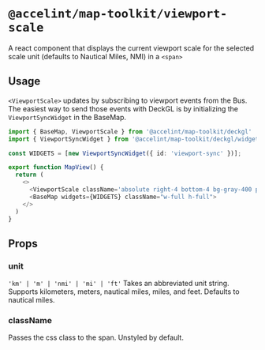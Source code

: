 # `@accelint/map-toolkit/viewport-scale`

A react component that displays the current viewport scale for the selected scale unit (defaults to Nautical Miles, NMI) in a `<span>`

## Usage

`<ViewportScale>` updates by subscribing to viewport events from the Bus.  The easiest way to send those events with DeckGL is by initializing the `ViewportSyncWidget` in the BaseMap.

```typescript
import { BaseMap, ViewportScale } from '@accelint/map-toolkit/deckgl'
import { ViewportSyncWidget } from '@accelint/map-toolkit/deckgl/widgets/viewport-sync'

const WIDGETS = [new ViewportSyncWidget({ id: 'viewport-sync' })];

export function MapView() {
  return (
    <>
      <ViewportScale className='absolute right-4 bottom-4 bg-gray-400 p-4' />
      <BaseMap widgets={WIDGETS} className="w-full h-full">
    </>
  )
}
```

## Props

### unit
`'km' | 'm' | 'nmi' | 'mi' | 'ft'`
Takes an abbreviated unit string. Supports kilometers, meters, nautical miles, miles, and feet. Defaults to nautical miles.

### className
Passes the css class to the span. Unstyled by default.

